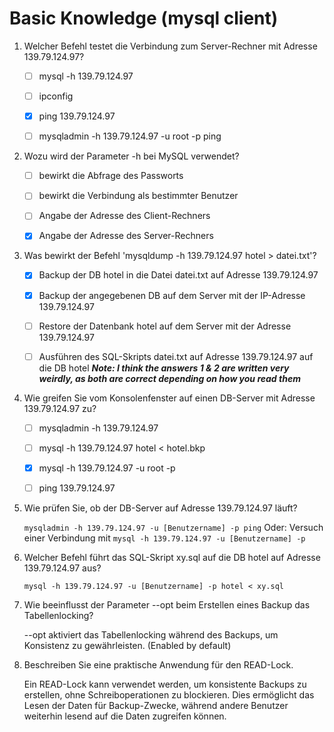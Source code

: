 # Basic Knowledge (mysql client)
1.  Welcher Befehl testet die Verbindung zum Server-Rechner mit Adresse 139.79.124.97?

    - [ ] mysql -h 139.79.124.97

    - [ ] ipconfig

    - [x] ping 139.79.124.97

    - [ ] mysqladmin -h 139.79.124.97 -u root -p ping

2.  Wozu wird der Parameter -h bei MySQL verwendet?

    - [ ] bewirkt die Abfrage des Passworts

    - [ ] bewirkt die Verbindung als bestimmter Benutzer

    - [ ] Angabe der Adresse des Client-Rechners

    - [x] Angabe der Adresse des Server-Rechners

3.  Was bewirkt der Befehl 'mysqldump -h 139.79.124.97 hotel \> datei.txt'?

    - [x] Backup der DB hotel in die Datei datei.txt auf Adresse 139.79.124.97

    - [x] Backup der angegebenen DB auf dem Server mit der IP-Adresse 139.79.124.97

    - [ ] Restore der Datenbank hotel auf dem Server mit der Adresse 139.79.124.97

    - [ ] Ausführen des SQL-Skripts datei.txt auf Adresse 139.79.124.97 auf die DB hotel
***Note: I think the answers 1 & 2 are written very weirdly, as both are correct depending on how you read them***
4.  Wie greifen Sie vom Konsolenfenster auf einen DB-Server mit Adresse 139.79.124.97 zu?

    - [ ] mysqladmin -h 139.79.124.97

    - [ ] mysql -h 139.79.124.97 hotel \< hotel.bkp

    - [x] mysql -h 139.79.124.97 -u root -p

    - [ ] ping 139.79.124.97
5.  Wie prüfen Sie, ob der DB-Server auf Adresse 139.79.124.97 läuft?

    ``mysqladmin -h 139.79.124.97 -u [Benutzername] -p ping``
    Oder: Versuch einer Verbindung mit ``mysql -h 139.79.124.97 -u [Benutzername] -p``

6.  Welcher Befehl führt das SQL-Skript xy.sql auf die DB hotel auf Adresse 139.79.124.97 aus?

    ``mysql -h 139.79.124.97 -u [Benutzername] -p hotel < xy.sql``

7.  Wie beeinflusst der Parameter --opt beim Erstellen eines Backup das Tabellenlocking?

    --opt aktiviert das Tabellenlocking während des Backups, um Konsistenz zu gewährleisten. (Enabled by default)

8. Beschreiben Sie eine praktische Anwendung für den READ-Lock.

    Ein READ-Lock kann verwendet werden, um konsistente Backups zu erstellen, ohne Schreiboperationen zu blockieren. Dies ermöglicht das Lesen der Daten für Backup-Zwecke, während andere Benutzer weiterhin lesend auf die Daten zugreifen können.
